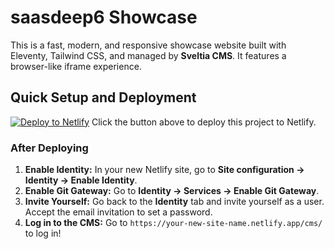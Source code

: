 # saasdeep6 Showcase
This is a fast, modern, and responsive showcase website built with Eleventy, Tailwind CSS, and managed by **Sveltia CMS**. It features a browser-like iframe experience.
## Quick Setup and Deployment
[![Deploy to Netlify](https://www.netlify.com/img/deploy/button.svg)](https://app.netlify.com/start/deploy?repository=https://github.com/emrantusho/saasdeep6)
Click the button above to deploy this project to Netlify.
### After Deploying
1.  **Enable Identity:** In your new Netlify site, go to **Site configuration -> Identity -> Enable Identity**.
2.  **Enable Git Gateway:** Go to **Identity -> Services -> Enable Git Gateway**.
3.  **Invite Yourself:** Go back to the **Identity** tab and invite yourself as a user. Accept the email invitation to set a password.
4.  **Log in to the CMS:** Go to `https://your-new-site-name.netlify.app/cms/` to log in!
